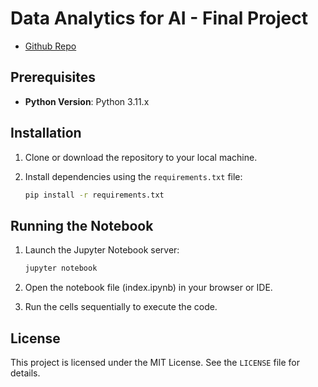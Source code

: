# Data Analytics for AI - Final Project
- [Github Repo](https://github.com/iAnisdev/final_ms_ai_data_analytics)

## Prerequisites
- **Python Version**: Python 3.11.x

## Installation
1. Clone or download the repository to your local machine.

2. Install dependencies using the `requirements.txt` file:
   ```bash
   pip install -r requirements.txt
    ```
## Running the Notebook
1. Launch the Jupyter Notebook server:

   ```bash
   jupyter notebook
    ```
2. Open the notebook file (index.ipynb) in your browser or IDE.
3. Run the cells sequentially to execute the code.

## License
This project is licensed under the MIT License. See the `LICENSE` file for details.